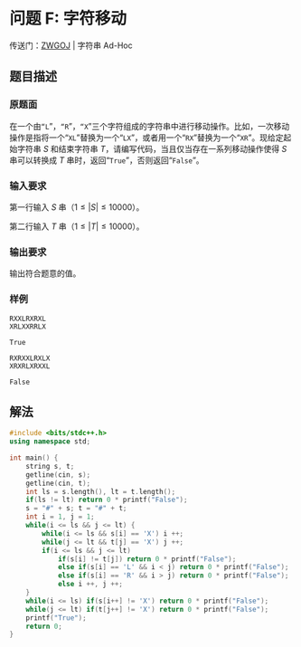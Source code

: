# 问题 F: 字符移动

传送门：[ZWGOJ](http://81.68.64.169/problem.php?cid=1013&pid=5) | 字符串 Ad-Hoc

## 题目描述

### 原题面

在一个由$\texttt{“L}$”，$\texttt{“R}$”，$\texttt{“X}$”三个字符组成的字符串中进行移动操作。比如，一次移动操作是指将一个“$\texttt{XL}$”替换为一个“$\texttt{LX}$”，或者用一个“$\texttt{RX}$”替换为一个“$\texttt{XR}$”。现给定起始字符串 $S$ 和结束字符串 $T$，请编写代码，当且仅当存在一系列移动操作使得 $S$ 串可以转换成 $T$ 串时，返回“$\texttt{True}$”，否则返回“$\texttt{False}$”。

### 输入要求

第一行输入 $S$ 串（$1\le |S|\le 10000$）。

第二行输入 $T$ 串（$1\le |T|\le 10000$）。

### 输出要求

输出符合题意的值。

### 样例

<div class="grid" markdown>

```text
RXXLRXRXL
XRLXXRRLX
```

```text
True
```

</div>

<div class="grid" markdown>

```text
RXRXXLRXLX
XRXRLXRXXL
```

```text
False
```

</div>

## 解法

```cpp
#include <bits/stdc++.h>
using namespace std;

int main() {
    string s, t;
    getline(cin, s);
    getline(cin, t);
    int ls = s.length(), lt = t.length();
    if(ls != lt) return 0 * printf("False");
    s = "#" + s; t = "#" + t;
    int i = 1, j = 1;
    while(i <= ls && j <= lt) {
        while(i <= ls && s[i] == 'X') i ++;
        while(j <= lt && t[j] == 'X') j ++;
        if(i <= ls && j <= lt)
            if(s[i] != t[j]) return 0 * printf("False");
            else if(s[i] == 'L' && i < j) return 0 * printf("False");
            else if(s[i] == 'R' && i > j) return 0 * printf("False");
            else i ++, j ++;
    }
    while(i <= ls) if(s[i++] != 'X') return 0 * printf("False");
    while(j <= lt) if(t[j++] != 'X') return 0 * printf("False");
    printf("True");
    return 0;
}
```
